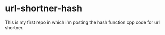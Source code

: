 # url-shortner-hash
This is my first repo in which i'm posting the hash function cpp code for url shortner.
